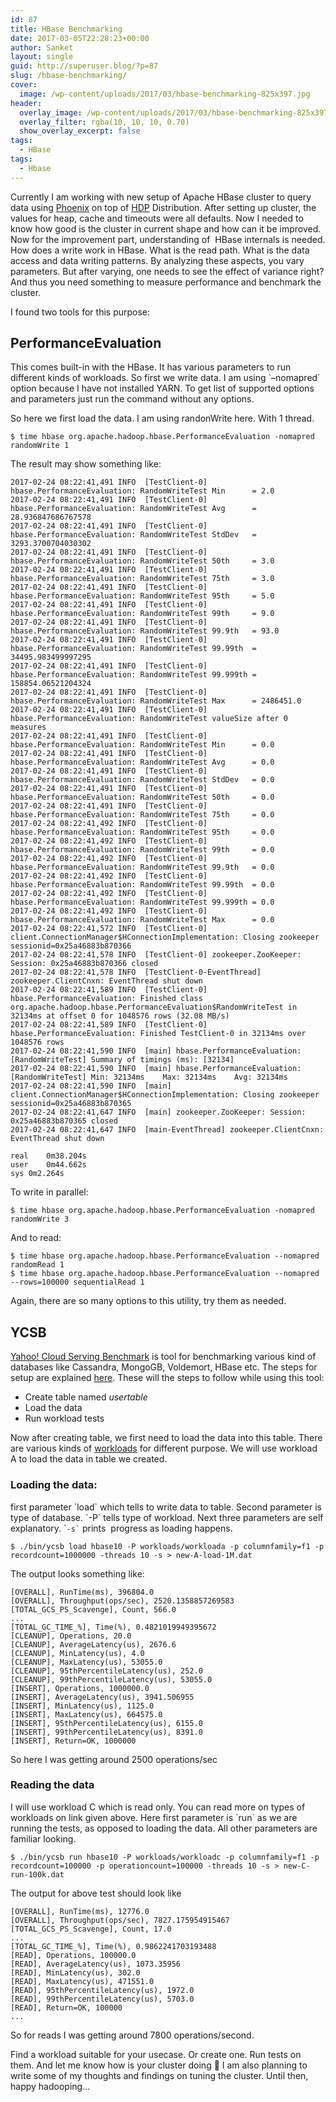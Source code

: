 ```yaml
---
id: 87
title: HBase Benchmarking
date: 2017-03-05T22:28:23+00:00
author: Sanket
layout: single
guid: http://superuser.blog/?p=87
slug: /hbase-benchmarking/
cover:
  image: /wp-content/uploads/2017/03/hbase-benchmarking-825x397.jpg 
header:
  overlay_image: /wp-content/uploads/2017/03/hbase-benchmarking-825x397.jpg
  overlay_filter: rgba(10, 10, 10, 0.70)
  show_overlay_excerpt: false
tags:
  - HBase
tags:
  - Hbase
---
```

Currently I am working with new setup of Apache HBase cluster to query data using [Phoenix](https://phoenix.apache.org/) on top of [HDP](https://hortonworks.com/products/data-center/hdp/) Distribution. After setting up cluster, the values for heap, cache and timeouts were all defaults. Now I needed to know how good is the cluster in current shape and how can it be improved.
Now for the improvement part, understanding of  HBase internals is needed. How does a write work in HBase. What is the read path. What is the data access and data writing patterns. By analyzing these aspects, you vary parameters. But after varying, one needs to see the effect of variance right? And thus you need something to measure performance and benchmark the cluster.

I found two tools for this purpose:

## PerformanceEvaluation

This comes built-in with the HBase. It has various parameters to run different kinds of workloads. So first we write data. I am using \`&#8211;nomapred\` option because I have not installed YARN. To get list of supported options and parameters just run the command without any options.

So here we first load the data. I am using randonWrite here. With 1 thread.

```shell
$ time hbase org.apache.hadoop.hbase.PerformanceEvaluation -nomapred randomWrite 1
```

The result may show something like:

```
2017-02-24 08:22:41,491 INFO  [TestClient-0] hbase.PerformanceEvaluation: RandomWriteTest Min      = 2.0
2017-02-24 08:22:41,491 INFO  [TestClient-0] hbase.PerformanceEvaluation: RandomWriteTest Avg      = 28.936847686767578
2017-02-24 08:22:41,491 INFO  [TestClient-0] hbase.PerformanceEvaluation: RandomWriteTest StdDev   = 3293.3700704030302
2017-02-24 08:22:41,491 INFO  [TestClient-0] hbase.PerformanceEvaluation: RandomWriteTest 50th     = 3.0
2017-02-24 08:22:41,491 INFO  [TestClient-0] hbase.PerformanceEvaluation: RandomWriteTest 75th     = 3.0
2017-02-24 08:22:41,491 INFO  [TestClient-0] hbase.PerformanceEvaluation: RandomWriteTest 95th     = 5.0
2017-02-24 08:22:41,491 INFO  [TestClient-0] hbase.PerformanceEvaluation: RandomWriteTest 99th     = 9.0
2017-02-24 08:22:41,491 INFO  [TestClient-0] hbase.PerformanceEvaluation: RandomWriteTest 99.9th   = 93.0
2017-02-24 08:22:41,491 INFO  [TestClient-0] hbase.PerformanceEvaluation: RandomWriteTest 99.99th  = 34495.983499997295
2017-02-24 08:22:41,491 INFO  [TestClient-0] hbase.PerformanceEvaluation: RandomWriteTest 99.999th = 158854.06521204324
2017-02-24 08:22:41,491 INFO  [TestClient-0] hbase.PerformanceEvaluation: RandomWriteTest Max      = 2486451.0
2017-02-24 08:22:41,491 INFO  [TestClient-0] hbase.PerformanceEvaluation: RandomWriteTest valueSize after 0 measures
2017-02-24 08:22:41,491 INFO  [TestClient-0] hbase.PerformanceEvaluation: RandomWriteTest Min      = 0.0
2017-02-24 08:22:41,491 INFO  [TestClient-0] hbase.PerformanceEvaluation: RandomWriteTest Avg      = 0.0
2017-02-24 08:22:41,491 INFO  [TestClient-0] hbase.PerformanceEvaluation: RandomWriteTest StdDev   = 0.0
2017-02-24 08:22:41,491 INFO  [TestClient-0] hbase.PerformanceEvaluation: RandomWriteTest 50th     = 0.0
2017-02-24 08:22:41,491 INFO  [TestClient-0] hbase.PerformanceEvaluation: RandomWriteTest 75th     = 0.0
2017-02-24 08:22:41,492 INFO  [TestClient-0] hbase.PerformanceEvaluation: RandomWriteTest 95th     = 0.0
2017-02-24 08:22:41,492 INFO  [TestClient-0] hbase.PerformanceEvaluation: RandomWriteTest 99th     = 0.0
2017-02-24 08:22:41,492 INFO  [TestClient-0] hbase.PerformanceEvaluation: RandomWriteTest 99.9th   = 0.0
2017-02-24 08:22:41,492 INFO  [TestClient-0] hbase.PerformanceEvaluation: RandomWriteTest 99.99th  = 0.0
2017-02-24 08:22:41,492 INFO  [TestClient-0] hbase.PerformanceEvaluation: RandomWriteTest 99.999th = 0.0
2017-02-24 08:22:41,492 INFO  [TestClient-0] hbase.PerformanceEvaluation: RandomWriteTest Max      = 0.0
2017-02-24 08:22:41,572 INFO  [TestClient-0] client.ConnectionManager$HConnectionImplementation: Closing zookeeper sessionid=0x25a46883b870366
2017-02-24 08:22:41,578 INFO  [TestClient-0] zookeeper.ZooKeeper: Session: 0x25a46883b870366 closed
2017-02-24 08:22:41,578 INFO  [TestClient-0-EventThread] zookeeper.ClientCnxn: EventThread shut down
2017-02-24 08:22:41,589 INFO  [TestClient-0] hbase.PerformanceEvaluation: Finished class org.apache.hadoop.hbase.PerformanceEvaluation$RandomWriteTest in 32134ms at offset 0 for 1048576 rows (32.08 MB/s)
2017-02-24 08:22:41,589 INFO  [TestClient-0] hbase.PerformanceEvaluation: Finished TestClient-0 in 32134ms over 1048576 rows
2017-02-24 08:22:41,590 INFO  [main] hbase.PerformanceEvaluation: [RandomWriteTest] Summary of timings (ms): [32134]
2017-02-24 08:22:41,590 INFO  [main] hbase.PerformanceEvaluation: [RandomWriteTest]	Min: 32134ms	Max: 32134ms	Avg: 32134ms
2017-02-24 08:22:41,590 INFO  [main] client.ConnectionManager$HConnectionImplementation: Closing zookeeper sessionid=0x25a46883b870365
2017-02-24 08:22:41,647 INFO  [main] zookeeper.ZooKeeper: Session: 0x25a46883b870365 closed
2017-02-24 08:22:41,647 INFO  [main-EventThread] zookeeper.ClientCnxn: EventThread shut down

real	0m38.204s
user	0m44.662s
sys	0m2.264s
```

To write in parallel:

```shell
$ time hbase org.apache.hadoop.hbase.PerformanceEvaluation -nomapred randomWrite 3
```

And to read:

```shell
$ time hbase org.apache.hadoop.hbase.PerformanceEvaluation --nomapred randomRead 1 
$ time hbase org.apache.hadoop.hbase.PerformanceEvaluation --nomapred --rows=100000 sequentialRead 1
```

Again, there are so many options to this utility, try them as needed.

## YCSB

<a href="//github.com/brianfrankcooper/YCSB" target="_blank" rel="noopener noreferrer">Yahoo! Cloud Serving Benchmark</a> is tool for benchmarking various kind of databases like Cassandra, MongoGB, Voldemort, HBase etc. The steps for setup are explained <a href="//github.com/brianfrankcooper/YCSB/wiki/Getting-Started" target="_blank" rel="noopener noreferrer">here</a>. These will the steps to follow while using this tool:

  * Create table named _usertable_
  * Load the data
  * Run workload tests

Now after creating table, we first need to load the data into this table. There are various kinds of <a href="//github.com/brianfrankcooper/YCSB/wiki/Core-Workloads" target="_blank" rel="noopener noreferrer">workloads</a> for different purpose. We will use workload A to load the data in table we created.

### Loading the data:

first parameter \`load\` which tells to write data to table. Second parameter is type of database. \`-P\` tells type of workload. Next three parameters are self explanatory. \``` -s` `` prints  progress as loading happens.

```shell
$ ./bin/ycsb load hbase10 -P workloads/workloada -p columnfamily=f1 -p recordcount=1000000 -threads 10 -s > new-A-load-1M.dat
```

The output looks something like:

```
[OVERALL], RunTime(ms), 396804.0
[OVERALL], Throughput(ops/sec), 2520.1358857269583
[TOTAL_GCS_PS_Scavenge], Count, 566.0
...
[TOTAL_GC_TIME_%], Time(%), 0.4821019949395672
[CLEANUP], Operations, 20.0
[CLEANUP], AverageLatency(us), 2676.6
[CLEANUP], MinLatency(us), 4.0
[CLEANUP], MaxLatency(us), 53055.0
[CLEANUP], 95thPercentileLatency(us), 252.0
[CLEANUP], 99thPercentileLatency(us), 53055.0
[INSERT], Operations, 1000000.0
[INSERT], AverageLatency(us), 3941.506955
[INSERT], MinLatency(us), 1125.0
[INSERT], MaxLatency(us), 664575.0
[INSERT], 95thPercentileLatency(us), 6155.0
[INSERT], 99thPercentileLatency(us), 8391.0
[INSERT], Return=OK, 1000000
```

So here I was getting around 2500 operations/sec

### Reading the data

I will use workload C which is read only. You can read more on types of workloads on link given above. Here first parameter is \`run\` as we are running the tests, as opposed to loading the data. All other parameters are familiar looking.

```shell
$ ./bin/ycsb run hbase10 -P workloads/workloadc -p columnfamily=f1 -p recordcount=100000 -p operationcount=100000 -threads 10 -s > new-C-run-100k.dat
```

The output for above test should look like

```
[OVERALL], RunTime(ms), 12776.0
[OVERALL], Throughput(ops/sec), 7827.175954915467
[TOTAL_GCS_PS_Scavenge], Count, 17.0
...
[TOTAL_GC_TIME_%], Time(%), 0.9862241703193488
[READ], Operations, 100000.0
[READ], AverageLatency(us), 1073.35956
[READ], MinLatency(us), 302.0
[READ], MaxLatency(us), 471551.0
[READ], 95thPercentileLatency(us), 1972.0
[READ], 99thPercentileLatency(us), 5703.0
[READ], Return=OK, 100000
...
```

So for reads I was getting around 7800 operations/second.

Find a workload suitable for your usecase. Or create one. Run tests on them. And let me know how is your cluster doing 🙂 I am also planning to write some of my thoughts and findings on tuning the cluster. Until then, happy hadooping...